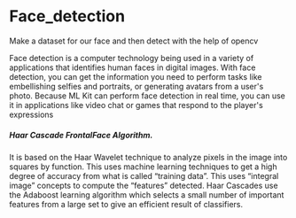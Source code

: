 # Face_detection
Make a dataset for our face and then detect with the help of opencv

Face detection is a computer technology being used in a variety of applications that identifies human faces in digital images. 
With face detection, you can get the information you need to perform tasks like embellishing selfies and portraits, or generating avatars from a user's photo. Because ML Kit can perform face detection in real time, you can use it in applications like video chat or games that respond to the player's expressions

##### Haar Cascade FrontalFace Algorithm.
It is based on the Haar Wavelet technique to analyze pixels in the image into squares by function. 
This uses machine learning techniques to get a high degree of accuracy from what is called “training data”. 
This uses “integral image” concepts to compute the “features” detected. 
Haar Cascades use the Adaboost learning algorithm which selects a small number of important features from a large set to give an efficient result of classifiers.

